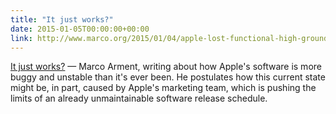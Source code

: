 ```yaml
---
title: "It just works?"
date: 2015-01-05T00:00:00+00:00
link: http://www.marco.org/2015/01/04/apple-lost-functional-high-ground
---
```

[It just works?](http://www.marco.org/2015/01/04/apple-lost-functional-high-ground) &mdash; 
 Marco Arment, writing about how Apple's software is more buggy and unstable than it's ever been. He postulates how this current state might be, in part, caused by Apple's marketing team, which is pushing the limits of an already unmaintainable software release schedule.
